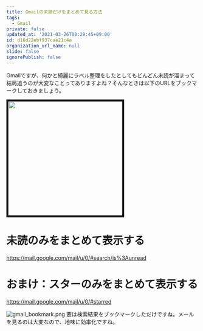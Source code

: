 ```yaml
---
title: Gmailの未読だけをまとめて見る方法
tags:
  - Gmail
private: false
updated_at: '2021-03-26T00:29:45+09:00'
id: d16d22ebf937cae21c4a
organization_url_name: null
slide: false
ignorePublish: false
---
```


Gmailですが、何かと綺麗にラベル整理をしたとしてもどんどん未読が溜まって結局追うのが大変なことってありますよね？そんなときは以下のURLをブックマークしておきましょう。

<img src=https://qiita-image-store.s3.ap-northeast-1.amazonaws.com/0/59081/9a2cabf3-be04-770b-ec66-7fcf4c2724e7.jpeg width=300px border="5">

# 未読のみをまとめて表示する

<a href="https://mail.google.com/mail/u/0/#search/is%3Aunread">https://mail.google.com/mail/u/0/#search/is%3Aunread</a>

# おまけ：スターのみをまとめて表示する

<a href="https://mail.google.com/mail/u/0/#starred">https://mail.google.com/mail/u/0/#starred</a>

![gmail_bookmark.png](https://qiita-image-store.s3.ap-northeast-1.amazonaws.com/0/59081/c8b474a0-c754-93e3-a45f-851562dc87a8.png)
要は検索結果をブックマークしただけですね。メールを見るのは大変なので、地味に効率化ですね。
